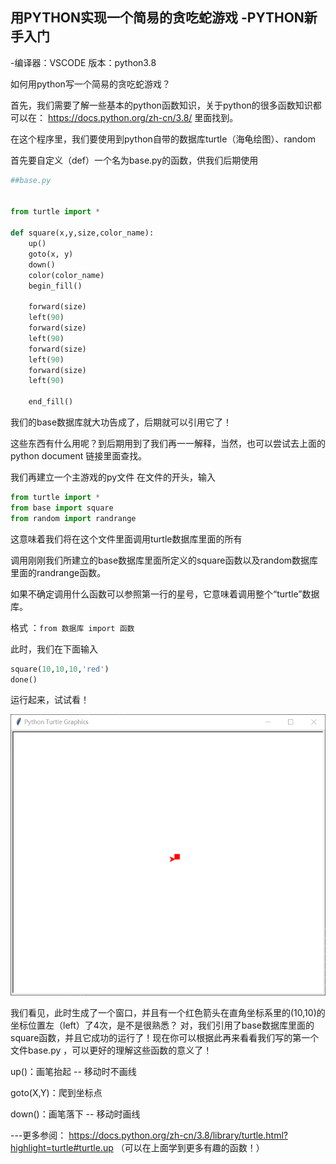 ## 用PYTHON实现一个简易的贪吃蛇游戏 -PYTHON新手入门

-编译器：VSCODE 版本：python3.8

如何用python写一个简易的贪吃蛇游戏？

首先，我们需要了解一些基本的python函数知识，关于python的很多函数知识都可以在： https://docs.python.org/zh-cn/3.8/ 里面找到。

在这个程序里，我们要使用到python自带的数据库turtle（海龟绘图）、random

首先要自定义（def）一个名为base.py的函数，供我们后期使用





```python
##base.py


from turtle import *

def square(x,y,size,color_name):
    up()
    goto(x, y)
    down()
    color(color_name)
    begin_fill()

    forward(size)
    left(90)
    forward(size)
    left(90)
    forward(size)
    left(90)
    forward(size)
    left(90)

    end_fill()

```
我们的base数据库就大功告成了，后期就可以引用它了！

这些东西有什么用呢？到后期用到了我们再一一解释，当然，也可以尝试去上面的python document 链接里面查找。

我们再建立一个主游戏的py文件
在文件的开头，输入
```python
from turtle import *
from base import square
from random import randrange
```
这意味着我们将在这个文件里面调用turtle数据库里面的所有

调用刚刚我们所建立的base数据库里面所定义的square函数以及random数据库里面的randrange函数。

如果不确定调用什么函数可以参照第一行的星号，它意味着调用整个“turtle”数据库。


格式 ：`from 数据库 import 函数`



此时，我们在下面输入

```python
square(10,10,10,'red')
done()
```
运行起来，试试看！ 



![](/images/bVcSIIX.png)



我们看见，此时生成了一个窗口，并且有一个红色箭头在直角坐标系里的(10,10)的坐标位置左（left）了4次，是不是很熟悉？
对，我们引用了base数据库里面的square函数，并且它成功的运行了！现在你可以根据此再来看看我们写的第一个文件base.py ，可以更好的理解这些函数的意义了！

up()：画笔抬起 -- 移动时不画线

goto(X,Y)：爬到坐标点

down()：画笔落下 -- 移动时画线



---更多参阅： https://docs.python.org/zh-cn/3.8/library/turtle.html?highlight=turtle#turtle.up （可以在上面学到更多有趣的函数！）

